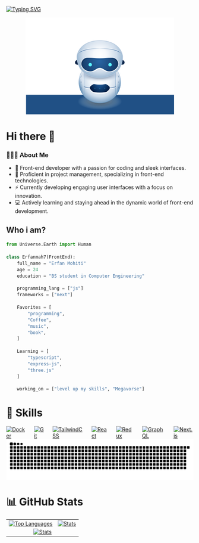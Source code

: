 <a href="https://git.io/typing-svg"><img src="https://readme-typing-svg.demolab.com?font=Fira+Code&pause=1000&random=false&width=435&lines=Welcome+to+my+dream+world+%3A)" alt="Typing SVG" /></a>

<p align="center">
  <img src="https://github.com/amir-wyvern/amir-wyvern/blob/main/robot.svg">
</p> 

# Hi there 👋

<!-- [![Typing SVG](https://readme-typing-svg.demolab.com?font=Fira+Code&size=27&pause=1000&color=21F7A0&center=true&width=435&lines=%E1%9A%B1%E1%9A%A8%E1%9A%B7%E1%9A%BE%E1%9A%A8%E1%9A%B1%E1%9B%96%E1%9A%B2%E1%9B%AB%E1%9B%81%E1%9B%8A%E1%9B%AB%E1%9A%B2%E1%9B%9F%E1%9B%97%E1%9B%81%E1%9B%9C;%E1%9A%A8%E1%9A%B1%E1%9B%96%E1%9B%AB%E1%9B%83%E1%9B%9F%E1%9A%A2%E1%9B%AB%E1%9A%B2%E1%9A%A8%E1%9B%9A%E1%9B%97%E1%9B%AB%E1%9A%A8%E1%9A%BE%E1%9B%9E%E1%9B%AB%E1%9A%B1%E1%9B%96%E1%9A%A8%E1%9B%8A%E1%9B%9F%E1%9A%BE%E1%9A%A8%E1%9B%92%E1%9B%9A%E1%9B%96%E1%9B%AB%E1%9B%88%E1%9B%96%E1%9A%B1%E1%9B%8A%E1%9B%9F%E1%9A%BE)](https://git.io/typing-svg) -->

<!-- ## 📝My Recent Blog Posts: -->
<!-- BLOGPOSTS:START -->
<!-- - 🚀 [Security tips that we must follow in django](https://shahriaarrr.hashnode.dev/django-security-tips) -->
<!-- - 💯 [10 Linux command that can cause destruction and should never be run](https://shahriaarrr.hashnode.dev/ten-dangerous-linux-commands) -->
<!-- - 💫 [Introduction of Python frameworks for Back-End programming](https://shahriaarrr.hashnode.dev/python-web-frameworks) -->
<!-- - 💯 [Hello World](https://shahriaarrr.hashnode.dev/hello-world)<!-- BLOGPOSTS:END -->

### 🧑🏻‍💻 About Me

- 🚀 Front-end developer with a passion for coding and sleek interfaces.
- 🧠 Proficient in project management, specializing in front-end technologies.
- ⚡ Currently developing engaging user interfaces with a focus on innovation.
- 💻 Actively learning and staying ahead in the dynamic world of front-end development.

## Who i am?
```py
from Universe.Earth import Human

class Erfanmah7(FrontEnd):
    full_name = "Erfan Mohiti"
    age = 24
    education = "BS student in Computer Engineering"

    programming_lang = ["js"]
    frameworks = ["next"]

    Favorites = [
        "programming", 
        "Coffee",
        "music",
        "book", 
    ]

    Learning = [
        "typescript",
        "express-js",
        "three.js"
    ]

    working_on = ["level up my skills", "Megavorse"]
```

# 📌 Skills

<!--  ![Figma](https://img.shields.io/badge/-Figma-05122A?style=flat&logo=Figma)&nbsp; -->
<!--  ![HTML5](https://img.shields.io/badge/-HTML5-05122A?style=flat&logo=HTML5)&nbsp; -->
<!--  ![CSS3](https://img.shields.io/badge/-CSS3-05122A?style=flat&logo=CSS3&logoColor=1572B6)&nbsp; -->
<!--  ![SASS](https://img.shields.io/badge/-SASS-05122A?style=flat&logo=SASS&logoColor=ce6b9c)&nbsp; -->
<!--  ![StyledComponents](https://img.shields.io/badge/-StyledComponents-05122A?style=flat&logo=StyledComponents&logoColor=ce6b9c)&nbsp; -->

<!-- ![Tailwindcss](https://img.shields.io/badge/-Tailwindcss-05122A?style=flat&logo=Tailwindcss&logoColor=ce6b9c)&nbsp; -->
<!-- ![React](https://img.shields.io/badge/-React-05122A?style=flat&logo=react)&nbsp; -->
<!-- ![Redux](https://img.shields.io/badge/-Redux-05122A?style=flat&logo=Redux)&nbsp; -->
<!-- ![GraphQL](https://img.shields.io/badge/-GraphQL-05122A?style=flat&logo=GraphQL)&nbsp; -->
<!-- ![Next.js](https://img.shields.io/badge/-Next.js-05122A?style=flat&logo=Next.js)&nbsp; -->
<!-- ![Git](https://img.shields.io/badge/-Git-05122A?style=flat&logo=git)&nbsp; -->

<!-- ![JavaScript](https://img.shields.io/badge/-JavaScript-05122A?style=flat&logo=javascript)&nbsp;  -->
<!-- ![NodeJS](https://img.shields.io/badge/-NodeJS-05122A?style=flat&logo=node.js)&nbsp; -->
<!-- ![Dart](https://img.shields.io/badge/-Dart-05122A?style=flat&logo=dart)&nbsp; -->
<!-- ![Flutter](https://img.shields.io/badge/-Flutter-05122A?style=flat&logo=flutter)&nbsp; -->
<!-- [![Visual Studio Code](https://img.shields.io/badge/-VS%20Code-05122A?style=flat&logo=visual-studio-code&logoColor=007ACC)](#)&nbsp; -->
<!-- ![GitHub](https://img.shields.io/badge/-GitHub-05122A?style=flat&logo=github)&nbsp; -->
<!-- ![GitLab](https://img.shields.io/badge/-GitLab-05122A?style=flat&logo=GitLab)&nbsp; -->
<!-- ![NPM](https://img.shields.io/badge/-NPM-05122A?style=flat&logo=NPM)&nbsp; -->
<!-- ![Vercel](https://img.shields.io/badge/-Vercel-05122A?style=flat&logo=Vercel)&nbsp; -->

<div align="left" style="display: flex; flex-direction: row; gap: 20px; align-items: center;">
    <a href="https://www.docker.com/" target="_blank" title="Docker" style="outline: none; border: none;">
    <img src="https://cdn.jsdelivr.net/gh/devicons/devicon/icons/docker/docker-original.svg" alt="Docker" width="40" height="40"/>
  </a>
    <a href="https://git-scm.com/" target="_blank" title="Git" style="outline: none; border: none;">
    <img src="https://cdn.jsdelivr.net/gh/devicons/devicon/icons/git/git-original.svg" alt="Git" width="40" height="40"/>
  </a>
    <a href="https://tailwindcss.com/" target="_blank" title="TailwindCSS" style="outline: none; border: none;">
    <img src="https://www.vectorlogo.zone/logos/tailwindcss/tailwindcss-icon.svg" alt="TailwindCSS" width="40" height="40" />
  </a>
  <a href="https://reactjs.org/" target="_blank" title="React" style="outline: none; border: none;">
    <img src="https://cdn.jsdelivr.net/gh/devicons/devicon/icons/react/react-original.svg" alt="React" width="40" height="40"/>
  </a>
  <a href="https://redux.js.org/" target="_blank" title="Redux" style="outline: none; border: none;">
    <img src="https://cdn.jsdelivr.net/gh/devicons/devicon/icons/redux/redux-original.svg" alt="Redux" width="40" height="40"/>
  </a>
  <a href="https://graphql.org/" target="_blank" title="GraphQL" style="outline: none; border: none;">
    <img src="https://cdn.jsdelivr.net/gh/devicons/devicon/icons/graphql/graphql-plain.svg" alt="GraphQL" width="40" height="40"/>
  </a>
  <a href="https://nextjs.org/" target="_blank" title="Next.js" style="outline: none; border: none;">
    <img src="https://cdn.jsdelivr.net/gh/devicons/devicon/icons/nextjs/nextjs-original.svg" alt="Next.js" width="40" height="40"/>
  </a>
</div>







<img align="center" src="https://raw.githubusercontent.com/plexpt/plexpt/snake/github-snake.svg">

<!-- [![shahriaarrr's GitHub stats](https://github-readme-stats.vercel.app/api?username=erfanmah7&hide=prs&custom_title=My%20Github%20Stat's&show_icons=true&theme=tokyonight&border_radius=10&hide_border=true&bg_color=15,0d1117,1a1b26)](https://github.com/erfanmah7) -->


<!-- [![Top Langs](https://github-readme-stats.vercel.app/api/top-langs/?username=erfanmah7&hide=Vim+Script,Vim+Snippet,C&theme=tokyonight&hide_border=true&border_radius=10&bg_color=15,0d1117,1a1b26&show_icons=true&layout=compact)](https://github.com/erfanmah7) -->

# 📊 GitHub Stats

<div align="center">
<table>
<tr>
<td align="center"><a href="https://github.com/erfanmah7"><img  style="width:100%" src="https://github-readme-stats.vercel.app/api/top-langs/?username=erfanmah7&theme=github_dark&include_all_commits=true&count_private=true&layout=compact" alt="Top Languages"></a></td>
 <td align="center"><a href="https://github.com/erfanmah7"><img style="width:100%" src="https://github-readme-stats.vercel.app/api?username=erfanmah7&theme=github_dark&include_all_commits=true&count_private=true" alt="Stats"></a></td>
</tr>
<tr>
  <td align="center" colspan="2"><a href="https://github.com/erfanmah7"><img style="width:100%" src="https://github-readme-activity-graph.vercel.app/graph/?username=erfanmah7&bg_color=0D1117&color=58A5FE&line=58A5FE&point=FFFFFF" alt="Stats"></a></td>
</tr>
</table>
</div>

